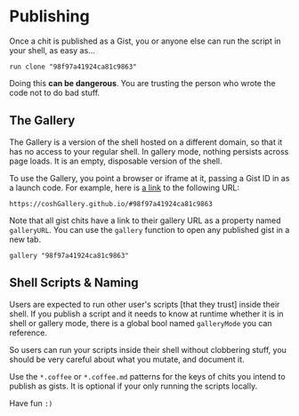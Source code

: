 # Publishing

Once a chit is published as a Gist, you or anyone else can run the script
in your shell, as easy as...

    run clone "98f97a41924ca81c9863"

Doing this **can be dangerous**. You are trusting the person who wrote the
code not to do bad stuff.

## The Gallery

The Gallery is a version of the shell hosted on a different domain, so that it
has no access to your regular shell. In gallery mode, nothing persists across
page loads. It is an empty, disposable version of the shell.

To use the Gallery, you point a browser or iframe at it, passing a Gist ID
in as a launch code. For example, here is [a link][1] to the following URL:

    https://coshGallery.github.io/#98f97a41924ca81c9863

Note that all gist chits have a link to their gallery URL as a property named
`galleryURL`. You can use the `gallery` function to open any published gist
in a new tab.

    gallery "98f97a41924ca81c9863"

## Shell Scripts & Naming

Users are expected to run other user's scripts [that they trust] inside their
shell. If you publish a script and it needs to know at runtime whether it is
in shell or gallery mode, there is a global bool named `galleryMode` you can
reference.

So users can run your scripts inside their shell without clobbering stuff,
you should be very careful about what you mutate, and document it.

Use the `*.coffee` or `*.coffee.md` patterns for the keys of chits you intend
to publish as gists. It is optional if your only running the scripts locally.

Have fun `:)`

[1]: https://coshGallery.github.io/#98f97a41924ca81c9863
